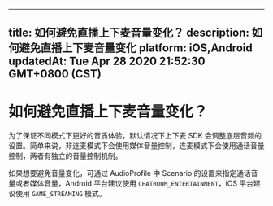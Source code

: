 
---
title: 如何避免直播上下麦音量变化？
description: 如何避免直播上下麦音量变化
platform: iOS,Android
updatedAt: Tue Apr 28 2020 21:52:30 GMT+0800 (CST)
---
# 如何避免直播上下麦音量变化？
为了保证不同模式下更好的音质体验，默认情况下上下麦 SDK 会调整底层音频的设置。简单来说，非连麦模式下会使用媒体音量控制，连麦模式下会使用通话音量控制，两者有独立的音量控制机制。

如果想要避免音量变化，可通过 AudioProfile 中 Scenario 的设置来指定通话音量或者媒体音量，Android 平台建议使用 `CHATROOM_ENTERTAINMENT`，iOS 平台建议使用 `GAME_STREAMING` 模式。
